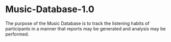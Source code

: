 # Music-Database-1.0
The purpose of the Music Database is to track the listening habits of participants in a manner that reports may be generated and analysis may be performed.
